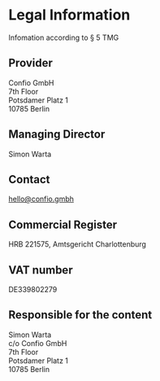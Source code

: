 # Legal Information

Infomation according to § 5 TMG

## Provider

Confio GmbH  
7th Floor  
Potsdamer Platz 1  
10785 Berlin

## Managing Director

Simon Warta

## Contact

[hello@confio.gmbh](mailto:hello@confio.gmbh)

## Commercial Register

HRB 221575, Amtsgericht Charlottenburg

## VAT number

DE339802279

## Responsible for the content

Simon Warta  
c/o Confio GmbH  
7th Floor  
Potsdamer Platz 1  
10785 Berlin
